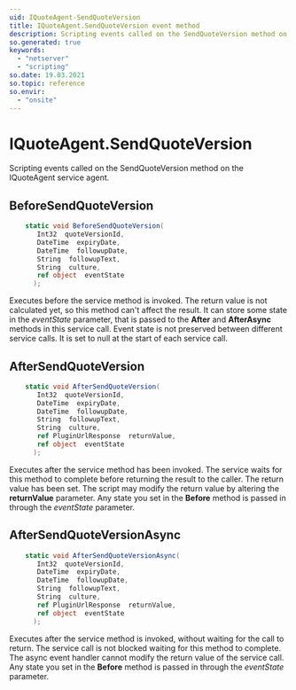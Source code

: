 ```yaml
---
uid: IQuoteAgent-SendQuoteVersion
title: IQuoteAgent.SendQuoteVersion event method
description: Scripting events called on the SendQuoteVersion method on the IQuoteAgent service agent.
so.generated: true
keywords:
  - "netserver"
  - "scripting"
so.date: 19.03.2021
so.topic: reference
so.envir:
  - "onsite"
---
```

# IQuoteAgent.SendQuoteVersion

Scripting events called on the <see cref='M:SuperOffice.CRM.Services.IQuoteAgent.SendQuoteVersion'>SendQuoteVersion</see> method on the <see cref='IQuoteAgent'>IQuoteAgent</see>  service agent.

## BeforeSendQuoteVersion
```cs
    static void BeforeSendQuoteVersion(
       Int32  quoteVersionId,
       DateTime  expiryDate,
       DateTime  followupDate,
       String  followupText,
       String  culture,
       ref object  eventState
      );
```
Executes before the service method is invoked.
The return value is not calculated yet, so this method can't affect the result.
It can store some state in the *eventState* parameter, that is passed to the **After** and **AfterAsync** methods in this service call.
Event state is not preserved between different service calls. It is set to null at the start of each service call.
## AfterSendQuoteVersion
```cs
    static void AfterSendQuoteVersion(
       Int32  quoteVersionId,
       DateTime  expiryDate,
       DateTime  followupDate,
       String  followupText,
       String  culture,
       ref PluginUrlResponse  returnValue,
       ref object  eventState
      );
```
Executes after the service method has been invoked. The service waits for this method to complete before returning the result to the caller.
The return value has been set. The script may modify the return value by altering the **returnValue** parameter.
Any state you set in the **Before** method is passed in through the *eventState* parameter.
## AfterSendQuoteVersionAsync
```cs
    static void AfterSendQuoteVersionAsync(
       Int32  quoteVersionId,
       DateTime  expiryDate,
       DateTime  followupDate,
       String  followupText,
       String  culture,
       ref PluginUrlResponse  returnValue,
       ref object  eventState
      );
```
Executes after the service method is invoked, without waiting for the call to return.
The service call is not blocked waiting for this method to complete.
The async event handler cannot modify the return value of the service call.
Any state you set in the **Before** method is passed in through the *eventState* parameter.

